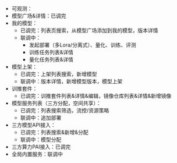 - 可观测：
- 模型广场&详情：已调完
- 我的模型：
	- 已调完：列表页搜索，从模型广场添加到我的模型，版本详情
	- 联调中：
		- 发起部署（多Lora/分离式）、量化、训练、评测
		- 训练任务列表&详情
		- 量化任务列表&详情
- 模型上架：
	- 已调完：上架列表搜索，新增模型
	- 联调中：版本详情，新增模型版本，模型上架
- 训推套件：
	- 已调完：训推套件列表&详情&编辑，镜像仓库列表&详情&新增镜像
- 模型服务列表（三方分配，空间共享）：
	- 已调完：列表搜索筛选，流控/资源策略
	- 联调中：追加部署
- 三方模型API接入：
	- 已调完：列表搜索&新增&分配
	- 联调中：模型分配
- 三方算力PAI接入：已调完
- 全局内置服务：联调中
